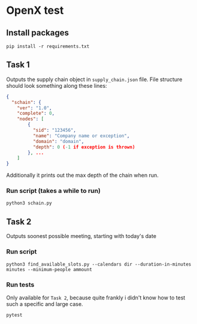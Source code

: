 # OpenX test

## Install packages
```
pip install -r requirements.txt
```

## Task 1
Outputs the supply chain object in `supply_chain.json` file.
File structure should look something along these lines:
```json
{
  "schain": {
    "ver": "1.0",
    "complete": 0,
    "nodes": [
        {
          "sid": "123456",
          "name": "Company name or exception",
          "domain": "domain",
          "depth": 0 (-1 if exception is thrown)
        }, ...
    ]
}
```
Additionally it prints out the max depth of the chain when run.
### Run script (takes a while to run)
```
python3 schain.py
```
## Task 2
Outputs soonest possible meeting, starting with today's date
### Run script
```
python3 find_available_slots.py --calendars dir --duration-in-minutes minutes --minimum-people ammount
```
### Run tests
Only available for `Task 2`, because quite frankly i didn't know how to test such a specific and large case.
```
pytest
```